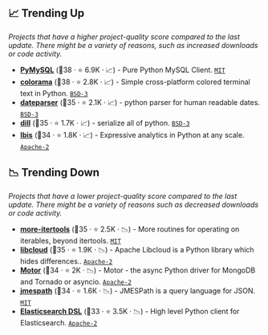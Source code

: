 ## 📈 Trending Up

_Projects that have a higher project-quality score compared to the last update. There might be a variety of reasons, such as increased downloads or code activity._

- <b><a href="https://github.com/PyMySQL/PyMySQL">PyMySQL</a></b> (🥈38 ·  ⭐ 6.9K · 📈) - Pure Python MySQL Client. <code><a href="http://bit.ly/34MBwT8">MIT</a></code>
- <b><a href="https://github.com/tartley/colorama">colorama</a></b> (🥈38 ·  ⭐ 2.8K · 📈) - Simple cross-platform colored terminal text in Python. <code><a href="http://bit.ly/3aKzpTv">BSD-3</a></code>
- <b><a href="https://github.com/scrapinghub/dateparser">dateparser</a></b> (🥈35 ·  ⭐ 2.1K · 📈) - python parser for human readable dates. <code><a href="http://bit.ly/3aKzpTv">BSD-3</a></code>
- <b><a href="https://github.com/uqfoundation/dill">dill</a></b> (🥈35 ·  ⭐ 1.7K · 📈) - serialize all of python. <code><a href="http://bit.ly/3aKzpTv">BSD-3</a></code>
- <b><a href="https://github.com/ibis-project/ibis">Ibis</a></b> (🥈34 ·  ⭐ 1.8K · 📈) - Expressive analytics in Python at any scale. <code><a href="http://bit.ly/3nYMfla">Apache-2</a></code>

## 📉 Trending Down

_Projects that have a lower project-quality score compared to the last update. There might be a variety of reasons such as decreased downloads or code activity._

- <b><a href="https://github.com/more-itertools/more-itertools">more-itertools</a></b> (🥇35 ·  ⭐ 2.5K · 📉) - More routines for operating on iterables, beyond itertools. <code><a href="http://bit.ly/34MBwT8">MIT</a></code>
- <b><a href="https://github.com/apache/libcloud">libcloud</a></b> (🥈35 ·  ⭐ 1.9K · 📉) - Apache Libcloud is a Python library which hides differences.. <code><a href="http://bit.ly/3nYMfla">Apache-2</a></code>
- <b><a href="https://github.com/mongodb/motor">Motor</a></b> (🥈34 ·  ⭐ 2K · 📉) - Motor - the async Python driver for MongoDB and Tornado or asyncio. <code><a href="http://bit.ly/3nYMfla">Apache-2</a></code>
- <b><a href="https://github.com/jmespath/jmespath.py">jmespath</a></b> (🥉34 ·  ⭐ 1.6K · 📉) - JMESPath is a query language for JSON. <code><a href="http://bit.ly/34MBwT8">MIT</a></code>
- <b><a href="https://github.com/elastic/elasticsearch-dsl-py">Elasticsearch DSL</a></b> (🥈33 ·  ⭐ 3.5K · 📉) - High level Python client for Elasticsearch. <code><a href="http://bit.ly/3nYMfla">Apache-2</a></code>

